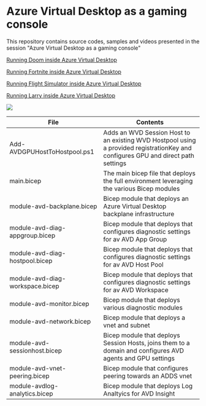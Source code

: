 #  Azure Virtual Desktop as a gaming console
This repository contains source codes, samples and videos presented in the session "Azure Virtual Desktop as a gaming console"

<a href="">Running Doom inside Azure Virtual Desktop</a>

<a href="">Running Fortnite inside Azure Virtual Desktop</a>

<a href="">Running Flight Simulator inside Azure Virtual Desktop</a>

<a href="">Running Larry inside Azure Virtual Desktop</a>


<img align="center" src="https://github.com/fberson/Azure-Virtual-Desktop-as-a-gaming-console/blob/main/Visualizer.png">

File | Contents
----------------------------------------- | -------------
Add-AVDGPUHostToHostpool.ps1 | Adds an WVD Session Host to an existing WVD Hostpool using a provided registrationKey and configures GPU and direct path settings
main.bicep | The main bicep file that deploys the full environment leveraging the various Bicep modules
module-avd-backplane.bicep | Bicep module that deploys an Azure Virtual Desktop backplane infrastructure
module-avd-diag-appgroup.bicep | Bicep module that deploys that configures diagnostic settings for av AVD App Group
module-avd-diag-hostpool.bicep | Bicep module that deploys that configures diagnostic settings for av AVD Host Pool
module-avd-diag-workspace.bicep | Bicep module that deploys that configures diagnostic settings for av AVD Workspace
module-avd-monitor.bicep | Bicep module that deploys various diagnostic modules
module-avd-network.bicep | Bicep module that deploys a vnet and subnet
module-avd-sessionhost.bicep | Bicep module that deploys Session Hosts, joins them to a domain and configures AVD agents and GPU settings
module-avd-vnet-peering.bicep | Bicep module that configures peering towards an ADDS vnet
module-avdlog-analytics.bicep | Bicep module that deploys Log Analtyics for AVD Insight

